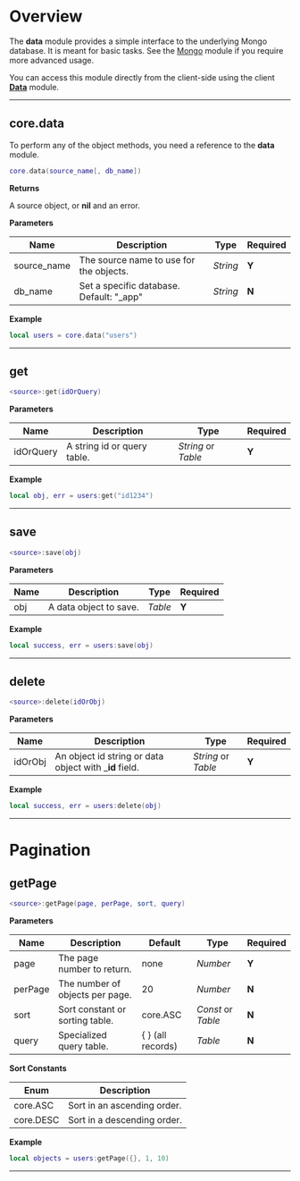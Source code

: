# Overview

The __data__ module provides a simple interface to the underlying Mongo database. It is meant for basic tasks. See the [Mongo](#server-modules/mongo) module if you require more advanced usage.

You can access this module directly from the client-side using the client __[Data](/client-module/data)__ module.

---

## core.data

To perform any of the object methods, you need a reference to the __data__ module.

```lua
core.data(source_name[, db_name])
```

__Returns__

A source object, or __nil__ and an error.

__Parameters__

|Name|Description|Type|Required|
|----|-----------|----|--------|
|source_name|The source name to use for the objects.|_String_|__Y__|
|db_name|Set a specific database. Default: "_app"|_String_|__N__|

__Example__

```lua
local users = core.data("users")
```

---

## get

```lua
<source>:get(idOrQuery)
```

__Parameters__

|Name|Description|Type|Required|
|----|-----------|----|--------|
|idOrQuery|A string id or query table.|_String_ or _Table_|__Y__|

__Example__

```lua
local obj, err = users:get("id1234")
```

---

## save

```lua
<source>:save(obj)
```

__Parameters__

|Name|Description|Type|Required|
|----|-----------|----|--------|
|obj|A data object to save.|_Table_|__Y__|

__Example__

```lua
local success, err = users:save(obj)
```

---

## delete

```lua
<source>:delete(idOrObj)
```

__Parameters__

|Name|Description|Type|Required|
|----|-----------|----|--------|
|idOrObj|An object id string or data object with ___id__ field.|_String_ or _Table_|__Y__|

__Example__

```lua
local success, err = users:delete(obj)
```

---

# Pagination

## getPage

```lua
<source>:getPage(page, perPage, sort, query)
```

__Parameters__

|Name|Description|Default|Type|Required|
|----|-----------|----|-------|--------|
|page|The page number to return.|none|_Number_|__Y__|
|perPage|The number of objects per page.|20|_Number_|__N__|
|sort|Sort constant or sorting table.|core.ASC|_Const_ or _Table_|__N__|
|query|Specialized query table.|{ } (all records)|_Table_|__N__|

__Sort Constants__

|Enum|Description|
|----|-----------|
|core.ASC|Sort in an ascending order.|
|core.DESC|Sort in a descending order.|

__Example__

```lua
local objects = users:getPage({}, 1, 10)
```

---

